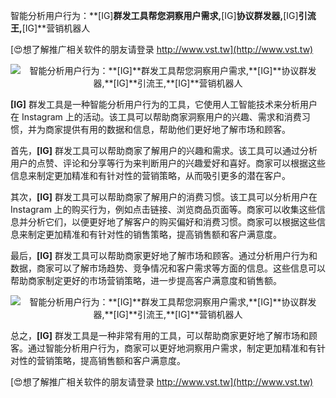 智能分析用户行为：**[IG]**群发工具帮您洞察用户需求,**[IG]**协议群发器,**[IG]**引流王,**[IG]**营销机器人

[😍想了解推广相关软件的朋友请登录 http://www.vst.tw](http://www.vst.tw)

 <center><img src="https://vst.tw/MP4/tuiguang/png/6.png" alt="智能分析用户行为：**[IG]**群发工具帮您洞察用户需求,**[IG]**协议群发器,**[IG]**引流王,**[IG]**营销机器人"></center>

**[IG]** 群发工具是一种智能分析用户行为的工具，它使用人工智能技术来分析用户在 Instagram 上的活动。该工具可以帮助商家洞察用户的兴趣、需求和消费习惯，并为商家提供有用的数据和信息，帮助他们更好地了解市场和顾客。

首先，**[IG]** 群发工具可以帮助商家了解用户的兴趣和需求。该工具可以通过分析用户的点赞、评论和分享等行为来判断用户的兴趣爱好和喜好。商家可以根据这些信息来制定更加精准和有针对性的营销策略，从而吸引更多的潜在客户。

其次，**[IG]** 群发工具可以帮助商家了解用户的消费习惯。该工具可以分析用户在 Instagram 上的购买行为，例如点击链接、浏览商品页面等。商家可以收集这些信息并分析它们，以便更好地了解客户的购买偏好和消费习惯。商家可以根据这些信息来制定更加精准和有针对性的销售策略，提高销售额和客户满意度。

最后，**[IG]** 群发工具可以帮助商家更好地了解市场和顾客。通过分析用户行为和数据，商家可以了解市场趋势、竞争情况和客户需求等方面的信息。这些信息可以帮助商家制定更好的市场营销策略，进一步提高客户满意度和销售额。

 <center><img src="https://vst.tw/MP4/tuiguang/png/4.png" alt="智能分析用户行为：**[IG]**群发工具帮您洞察用户需求,**[IG]**协议群发器,**[IG]**引流王,**[IG]**营销机器人"></center>

总之，**[IG]** 群发工具是一种非常有用的工具，可以帮助商家更好地了解市场和顾客。通过智能分析用户行为，商家可以更好地洞察用户需求，制定更加精准和有针对性的营销策略，提高销售额和客户满意度。

[😍想了解推广相关软件的朋友请登录 http://www.vst.tw](http://www.vst.tw)



